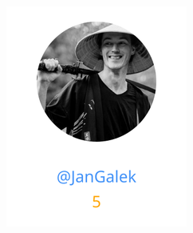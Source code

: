 
<div>
<span>
  <a href="https://github.com/JanGalek"><img src="https://raw.githubusercontent.com/jsuef/github-lib-template/refs/heads/contributors-svg/.github/contributors/JanGalek.svg" alt="JanGalek" /></a>
</span>
</div>

